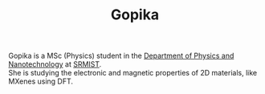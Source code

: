 ﻿---
_build:
  render: never
  list: never

# Display name
title: Gopika

# Full name (for SEO)
first_name: Gopika
last_name: Sreelekha
join: 2023

# Username (this should match the folder name)
authors:
  - Gopika

# Is this the primary user of the site?
superuser: false

# Role/position
role: MSc (Physics)

# Organizations/Affiliations
organizations:
  - name: SRM Institute of Science and Technology
    url: 'https://www.srmist.edu.in/'

# Short bio (displayed in user profile at end of posts)
bio: My research interest covers the study of 2D energy materials like halides and carbides.

interests:
  - Materials Science
  - MXenes
  - Computational Physics


education:
  courses:
    - course: MSc in Physics
      institution: SRM Institute of Science and Technology
      year: (2023 -)
    - course: BSc in Physics
      institution: KSMDB College, University of Kerala
      year: 2023
social:
  - icon: envelope-square
    icon_pack: fas
    link: 'mailto:gs7261@srmist.edu.in'
user_groups:
  - Grad Students
---

Gopika is a MSc (Physics) student in the [Department of Physics and Nanotechnology](https://www.srmist.edu.in/department/department-of-physics-and-nanotechnology/) at [SRMIST](https://www.srmist.edu.in).<br>She is studying the electronic and magnetic properties of 2D materials, like MXenes using DFT.
